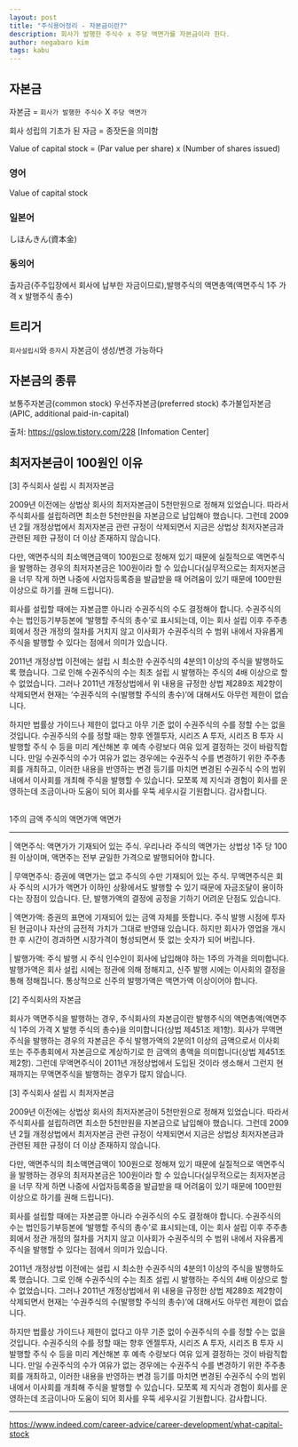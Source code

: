 ```yaml
---
layout: post
title: "주식용어정리 - 자본금이란?"
description: 회사가 발행한 주식수 x 주당 액면가를 자본금이라 한다.
author: negabaro kim
tags: kabu
---
```


## 자본금

자본금 = `회사가 발행한 주식수` X `주당 액면가`

회사 성립의 기초가 된 자금 = 종잣돈을 의미함

Value of capital stock = (Par value per share) x (Number of shares issued)


### 영어

Value of capital stock

### 일본어

しほんきん(資本金)


### 동의어

출자금(주주입장에서 회사에 납부한 자금이므로),발행주식의 액면총액(액면주식 1주 가격 x 발행주식 총수)

## 트리거

`회사설립시`와 `증자`시 자본금이 생성/변경 가능하다

## 자본금의 종류

보통주자본금(common stock)
우선주자본금(preferred stock)
추가불입자본금(APIC, additional paid-in-capital)

출처: https://gslow.tistory.com/228 [Infomation Center]

## 최저자본금이 100원인 이유

[3] 주식회사 설립 시 최저자본금

2009년 이전에는 상법상 회사의 최저자본금이 5천만원으로 정해져 있었습니다. 따라서 주식회사를 설립하려면 최소한 5천만원을 자본금으로 납입해야 했습니다. 그런데 2009년 2월 개정상법에서 최저자본금 관련 규정이 삭제되면서 지금은 상법상 최저자본금과 관련된 제한 규정이 더 이상 존재하지 않습니다.

다만, 액면주식의 최소액면금액이 100원으로 정해져 있기 때문에 실질적으로 액면주식을 발행하는 경우의 최저자본금은 100원이라 할 수 있습니다(실무적으로는 최저자본금을 너무 작게 하면 나중에 사업자등록증을 발급받을 때 어려움이 있기 때문에 100만원 이상으로 하기를 권해 드립니다).

회사를 설립할 때에는 자본금뿐 아니라 수권주식의 수도 결정해야 합니다. 수권주식의 수는 법인등기부등본에 ‘발행할 주식의 총수’로 표시되는데, 이는 회사 설립 이후 주주총회에서 정관 개정의 절차를 거치지 않고 이사회가 수권주식의 수 범위 내에서 자유롭게 주식을 발행할 수 있다는 점에서 의미가 있습니다.

2011년 개정상법 이전에는 설립 시 최소한 수권주식의 4분의1 이상의 주식을 발행하도록 했습니다. 그로 인해 수권주식의 수는 최초 설립 시 발행하는 주식의 4배 이상으로 할 수 없었습니다. 그러나 2011년 개정상법에서 위 내용을 규정한 상법 제289조 제2항이 삭제되면서 현재는 ‘수권주식의 수(발행할 주식의 총수)’에 대해서도 아무런 제한이 없습니다.

하지만 법률상 가이드나 제한이 없다고 아무 기준 없이 수권주식의 수를 정할 수는 없을 것입니다. 수권주식의 수를 정할 때는 향후 엔젤투자, 시리즈 A 투자, 시리즈 B 투자 시 발행할 주식 수 등을 미리 계산해본 후 예측 수량보다 여유 있게 결정하는 것이 바람직합니다. 만일 수권주식의 수가 여유가 없는 경우에는 수권주식 수를 변경하기 위한 주주총회를 개최하고, 이러한 내용을 반영하는 변경 등기를 마치면 변경된 수권주식 수의 범위 내에서 이사회를 개최해 주식을 발행할 수 있습니다.
모쪼록 제 지식과 경험이 회사를 운영하는데 조금이나마 도움이 되어 회사를 우뚝 세우시길 기원합니다. 감사합니다.

## 

1주의 금액 
주식의 액면가액
액면가

---

| 액면주식: 액면가가 기재되어 있는 주식. 우리나라 주식의 액면가는 상법상 1주 당 100원 이상이며, 액면주는 전부 균일한 가격으로 발행되어야 합니다.

| 무액면주식: 증권에 액면가는 없고 주식의 수만 기재되어 있는 주식. 무액면주식은 회사 주식의 시가가 액면가 이하인 상황에서도 발행할 수 있기 때문에 자금조달이 용이하다는 장점이 있습니다. 단, 발행가액의 결정에 공정을 기하기 어려운 단점도 있습니다.

| 액면가액: 증권의 표면에 기재되어 있는 금액 자체를 뜻합니다. 주식 발행 시점에 투자된 현금이나 자산의 금전적 가치가 그대로 반영돼 있습니다. 하지만 회사가 영업을 개시한 후 시간이 경과하면 시장가격이 형성되면서 뜻 없는 숫자가 되어 버립니다.

| 발행가액: 주식 발행 시 주식 인수인이 회사에 납입해야 하는 1주의 가격을 의미합니다. 발행가액은 회사 설립 시에는 정관에 의해 정해지고, 신주 발행 시에는 이사회의 결정을 통해 정해집니다. 통상적으로 신주의 발행가액은 액면가액 이상이어야 합니다.

[2] 주식회사의 자본금

회사가 액면주식을 발행하는 경우, 주식회사의 자본금이란 발행주식의 액면총액(액면주식 1주의 가격 X 발행 주식의 총수)을 의미합니다(상법 제451조 제1항).
회사가 무액면주식을 발행하는 경우의 자본금은 주식 발행가액의 2분의1 이상의 금액으로서 이사회 또는 주주총회에서 자본금으로 계상하기로 한 금액의 총액을 의미합니다(상법 제451조 제2항). 그런데 무액면주식이 2011년 개정상법에서 도입된 것이라 생소해서 그런지 현재까지는 무액면주식을 발행하는 경우가 많지 않습니다.

[3] 주식회사 설립 시 최저자본금

2009년 이전에는 상법상 회사의 최저자본금이 5천만원으로 정해져 있었습니다. 따라서 주식회사를 설립하려면 최소한 5천만원을 자본금으로 납입해야 했습니다. 그런데 2009년 2월 개정상법에서 최저자본금 관련 규정이 삭제되면서 지금은 상법상 최저자본금과 관련된 제한 규정이 더 이상 존재하지 않습니다.

다만, 액면주식의 최소액면금액이 100원으로 정해져 있기 때문에 실질적으로 액면주식을 발행하는 경우의 최저자본금은 100원이라 할 수 있습니다(실무적으로는 최저자본금을 너무 작게 하면 나중에 사업자등록증을 발급받을 때 어려움이 있기 때문에 100만원 이상으로 하기를 권해 드립니다).

회사를 설립할 때에는 자본금뿐 아니라 수권주식의 수도 결정해야 합니다. 수권주식의 수는 법인등기부등본에 ‘발행할 주식의 총수’로 표시되는데, 이는 회사 설립 이후 주주총회에서 정관 개정의 절차를 거치지 않고 이사회가 수권주식의 수 범위 내에서 자유롭게 주식을 발행할 수 있다는 점에서 의미가 있습니다.

2011년 개정상법 이전에는 설립 시 최소한 수권주식의 4분의1 이상의 주식을 발행하도록 했습니다. 그로 인해 수권주식의 수는 최초 설립 시 발행하는 주식의 4배 이상으로 할 수 없었습니다. 그러나 2011년 개정상법에서 위 내용을 규정한 상법 제289조 제2항이 삭제되면서 현재는 ‘수권주식의 수(발행할 주식의 총수)’에 대해서도 아무런 제한이 없습니다.

하지만 법률상 가이드나 제한이 없다고 아무 기준 없이 수권주식의 수를 정할 수는 없을 것입니다. 수권주식의 수를 정할 때는 향후 엔젤투자, 시리즈 A 투자, 시리즈 B 투자 시 발행할 주식 수 등을 미리 계산해본 후 예측 수량보다 여유 있게 결정하는 것이 바람직합니다. 만일 수권주식의 수가 여유가 없는 경우에는 수권주식 수를 변경하기 위한 주주총회를 개최하고, 이러한 내용을 반영하는 변경 등기를 마치면 변경된 수권주식 수의 범위 내에서 이사회를 개최해 주식을 발행할 수 있습니다.
모쪼록 제 지식과 경험이 회사를 운영하는데 조금이나마 도움이 되어 회사를 우뚝 세우시길 기원합니다. 감사합니다.

---

https://www.indeed.com/career-advice/career-development/what-capital-stock
